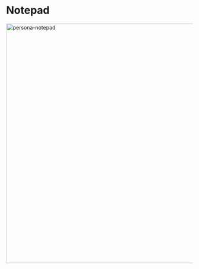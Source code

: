# Notepad
<img width="797" height="647" alt="persona-notepad" src="https://github.com/user-attachments/assets/bc6a040e-1142-4cd1-8c29-35279c085278" />
